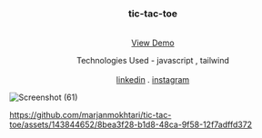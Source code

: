 

<div align="center">

  <h3 align="center" >tic-tac-toe</h3>

  <p align="center">
    <br />
    <a href="">View Demo</a>
      <p>Technologies Used - javascript , tailwind 
        <br/>
        <br/>
    <a href="https://www.linkedin.com/in/marjanmokhtari">linkedin</a>
    .
    <a href="https://www.instagram.com/marjanmokhtari.web">instagram</a>
  </p>
</div>

![Screenshot (61)](https://github.com/marjanmokhtari/tic-tac-toe/assets/143844652/798abb8f-08c5-44be-a6a2-527c03120b5d)

https://github.com/marjanmokhtari/tic-tac-toe/assets/143844652/8bea3f28-b1d8-48ca-9f58-12f7adffd372
